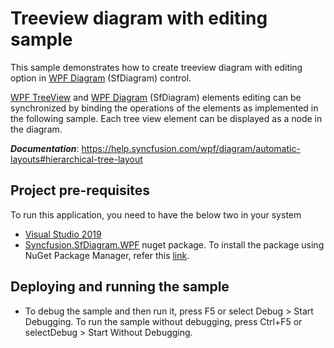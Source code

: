 # Treeview diagram with editing sample

This sample demonstrates how to create treeview diagram with editing option in [WPF Diagram](https://www.syncfusion.com/wpf-controls/diagram) (SfDiagram) control.

[WPF TreeView](https://www.syncfusion.com/wpf-controls/treeview) and [WPF Diagram](https://www.syncfusion.com/wpf-controls/diagram) (SfDiagram) elements editing can be synchronized by binding the operations of the elements as implemented in the following sample. Each tree view element can be displayed as a node in the diagram.

__*Documentation*__: https://help.syncfusion.com/wpf/diagram/automatic-layouts#hierarchical-tree-layout

## Project pre-requisites

To run this application, you need to have the below two in your system

* [Visual Studio 2019](https://www.visualstudio.com/wpf-vs)
* [Syncfusion.SfDiagram.WPF](https://www.nuget.org/packages/Syncfusion.SfDiagram.WPF/) nuget package. To install the package using NuGet Package Manager, refer this [link](https://docs.microsoft.com/en-us/nuget/quickstart/install-and-use-a-package-in-visual-studio#nuget-package-manager).

## Deploying and running the sample

* To debug the sample and then run it, press F5 or select Debug > Start Debugging. To run the sample without debugging, press Ctrl+F5 or selectDebug > Start Without Debugging.
